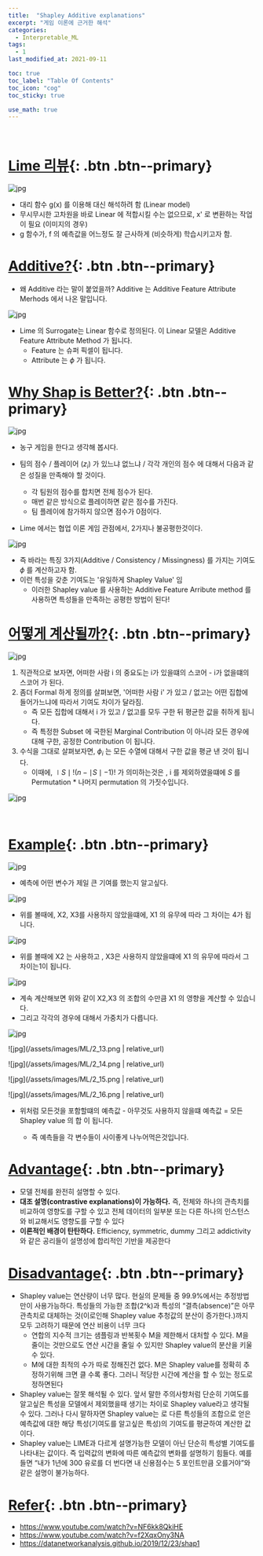 ```yaml
---
title:  "Shapley Additive explanations"
excerpt: "게임 이론에 근거한 해석"
categories:
  - Interpretable_ML
tags:
  - 1
last_modified_at: 2021-09-11

toc: true
toc_label: "Table Of Contents"
toc_icon: "cog"
toc_sticky: true

use_math: true
---
```


<br>

# [Lime 리뷰](#link){: .btn .btn--primary} 

![jpg]({{site.baseurl}}/assets/images/ML/1_35.jpg)

- 대리 함수 g(x) 를 이용해 대신 해석하려 함 (Linear model)
- 무시무시한 고차원을 바로 Linear 에 적합시킬 수는 없으므로, x' 로 변환하는 작업이 필요 (이미지의 경우)
- g 함수가, f 의 예측값을 어느정도 잘 근사하게 (비슷하게) 학습시키고자 함.

# [Additive?](#link){: .btn .btn--primary} 

- 왜 Additive 라는 말이 붙었을까? Additive 는 Additive Feature Attribute Merhods 에서 나온 말입니다.

![jpg]({{site.baseurl}}/assets/images/ML/1_36.jpg)

- Lime 의 Surrogate는 Linear 함수로 정의된다. 이 Linear 모델은 Additive Feature Attribute Method 가 됩니다.
  - Feature 는 슈퍼 픽셀이 됩니다.
  - Attribute 는 $\phi$ 가 됩니다.

# [Why Shap is Better?](#link){: .btn .btn--primary} 

![jpg]({{site.baseurl}}/assets/images/ML/2_6.png)

- 농구 게임을 한다고 생각해 봅시다.
- 팀의 점수 / 플레이어 ($z_i$) 가 있느냐 없느냐 / 각각 개인의 점수 에 대해서 다음과 같은 성질을 만족해야 할 것이다.
  - 각 팀원의 점수를 합치면 전체 점수가 된다. 
  - 매번 같은 방식으로 플레이하면 같은 점수를 가진다. 
  - 팀 플레이에 참가하지 않으면 점수가 0점이다. 

- Lime 에서는 협업 이론 게임 관점에서, 2가지나 불공평한것이다.

![jpg]({{site.baseurl}}/assets/images/ML/1_38.jpg)

- 즉 바라는 특징 3가지(Additive / Consistency / Missingness) 를 가지는 기여도 $\phi$ 를 계산하고자 함. 
- 이런 특성을 갖춘 기여도는 '유일하게 Shapley Value' 임
  - 이러한 Shapley value 를 사용하는 Additive Feature Arribute method 를 사용하면 특성들을 만족하는 공평한 방법이 된다!

# [어떻게 계산될까?](#link){: .btn .btn--primary} 

![jpg]({{site.baseurl}}/assets/images/ML/2_7.png)

1. 직관적으로 보자면, 어떠한 사람 i 의 중요도는 i가 있을떄의 스코어 - i가 없을떄의 스코어 가 된다. 
2. 좀더 Formal 하게 정의를 살펴보면, '어떠한 사람 i' 가 있고 / 없고는 어떤 집합에 들어가느냐에 따라서 기여도 차이가 달라짐.
   - 즉 모든 집합에 대해서 i 가 있고 / 없고를 모두 구한 뒤 평균한 값을 취하게 됩니다. 
   - 즉 특정한 Subset 에 국한된 Marginal Contribution 이 아니라 모든 경우에 대해 구한, 공정한 Contribution 이 됩니다.
3. 수식을 그대로 살펴보자면, $\phi_i$ 는 모든 수열에 대해서 구한 값을 평균 낸 것이 됩니다. 
   - 이때에, $\mid S \mid ! (n - \mid S\mid-1)!$ 가 의미하는것은 , i 를 제외하였을떄에 $S$ 를 Permutation * 나머지 permutation 의 가짓수입니다.

![jpg]({{site.baseurl}}/assets/images/ML/1_40.jpg)

<BR>

# [Example](#link){: .btn .btn--primary} 

![jpg]({{site.baseurl}}/assets/images/ML/2_8.png)

- 예측에 어떤 변수가 제일 큰 기여를 했는지 알고싶다. 

![jpg]({{site.baseurl}}/assets/images/ML/2_9.png)

- 위를 볼때에, X2, X3를 사용하지 않았을떄에, X1 의 유무에 따라 그 차이는 4가 됩니다. 

![jpg]({{site.baseurl}}/assets/images/ML/2_10.png)

- 위를 볼때에 X2 는 사용하고 , X3은 사용하지 않았을떄에 X1 의 유무에 따라서 그 차이는1이 됩니다. 

![jpg]({{site.baseurl}}/assets/images/ML/2_11.png)

- 계속 계산해보면 위와 같이 X2,X3 의 조합의 수만큼 X1 의 영향을 계산할 수 있습니다.
- 그리고 각각의 경우에 대해서 가중치가 다릅니다.  

![jpg]({{site.baseurl}}/assets/images/ML/2_12.png)

![jpg](/assets/images/ML/2_13.png | relative_url)

![jpg](/assets/images/ML/2_14.png  | relative_url)

![jpg](/assets/images/ML/2_15.png  | relative_url)

![jpg](/assets/images/ML/2_16.png | relative_url)

- 위처럼 모든것을 포함할떄의 예측값 - 아무것도 사용하지 않을떄 예측값 = 모든 Shapley value 의 합 이 됩니다.

  - 즉 예측들을 각 변수들이 사이좋게 나누어먹은것입니다.


# [Advantage](#link){: .btn .btn--primary} 

- 모델 전체를 완전히 설명할 수 있다. 
- **대조 설명(contrastive explanations)이 가능하다.** 즉, 전체와 하나의 관측치를 비교하여 영향도를 구할 수 있고 전체 데이터의 일부분 또는 다른 하나의 인스턴스와 비교해서도 영향도를 구할 수 있다
- **이론적인 배경이 탄탄하다.** Efficiency, symmetric, dummy 그리고 addictivity와 같은 공리들이 설명성에 합리적인 기반을 제공한다

# [Disadvantage](#link){: .btn .btn--primary} 

- Shapley value는 연산량이 너무 많다. 현실의 문제들 중 99.9%에서는 추정방법만이 사용가능하다. 특성들의 가능한 조합(2^k)과 특성의 “결측(absence)”은 아무 관측치로 대체하는 것(이로인해 Shapley value 추청값의 분산이 증가한다.)까지 모두 고려하기 때문에 연산 비용이 너무 크다
  - 연합의 지수적 크기는 샘플링과 반복횟수 M을 제한해서 대처할 수 있다. M을 줄이는 것만으로도 연산 시간을 줄일 수 있지만 Shapley value의 분산을 키울 수 있다.
  -  M에 대한 최적의 수가 따로 정해진건 없다. M은 Shapley value를 정확히 추정하기위해 크면 클 수록 좋다. 그러니 적당한 시간에 계산을 할 수 있는 정도로 정하면된다
- Shapley value는 잘못 해석될 수 있다. 앞서 말한 주의사항처럼 단순히 기여도를 알고싶은 특성을 모델에서 제외했을때 생기는 차이로 Shapley value라고 생각될 수 있다. 그러나 다시 말하자면 Shapley value는 로 다른 특성들의 조합으로 얻은 예측값에 대한 해당 특성(기여도를 알고싶은 특성)의 기여도를 평균하여 계산한 값이다.
- Shapley value는 LIME과 다르게 설명가능한 모델이 아닌 단순히 특성별 기여도를 나타내는 값이다. 즉 입력값의 변화에 따른 예측값의 변화를 설명하기 힘들다. 예를 들면 “내가 1년에 300 유로를 더 번다면 내 신용점수는 5 포인트만큼 오를거야”와 같은 설명이 불가능하다.

# [Refer](#link){: .btn .btn--primary} 

- https://www.youtube.com/watch?v=NF6kk8QkiHE
- https://www.youtube.com/watch?v=f2XqxOny3NA
- https://datanetworkanalysis.github.io/2019/12/23/shap1

